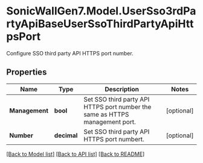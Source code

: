 # SonicWallGen7.Model.UserSso3rdPartyApiBaseUserSsoThirdPartyApiHttpsPort
Configure SSO third party API HTTPS port number.

## Properties

Name | Type | Description | Notes
------------ | ------------- | ------------- | -------------
**Management** | **bool** | Set SSO third party API HTTPS port number the same as HTTPS management port. | [optional] 
**Number** | **decimal** | Set SSO third party API HTTPS port numbert. | [optional] 

[[Back to Model list]](../README.md#documentation-for-models) [[Back to API list]](../README.md#documentation-for-api-endpoints) [[Back to README]](../README.md)

